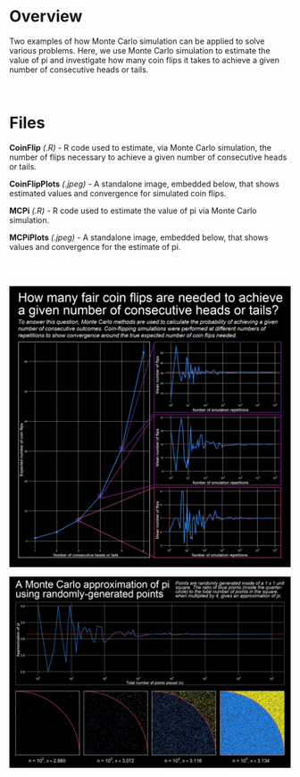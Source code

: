 # Overview

Two examples of how Monte Carlo simulation can be applied to solve various problems. Here, we use Monte Carlo simulation to estimate the value of pi and investigate how many coin flips it takes to achieve a given number of consecutive heads or tails.

<br/>

# Files

**CoinFlip** *(.R)* - R code used to estimate, via Monte Carlo simulation, the number of flips necessary to achieve a given number of consecutive heads or tails.

**CoinFlipPlots** *(.jpeg)* - A standalone image, embedded below, that shows estimated values and convergence for simulated coin flips.

**MCPi** *(.R)* - R code used to estimate the value of pi via Monte Carlo simulation.

**MCPiPlots** *(.jpeg)* - A standalone image, embedded below, that shows values and convergence for the estimate of pi.

<br/><br/>

![](https://github.com/TrevorHD/MCMethods/blob/master/CoinFlipPlots.jpeg)

![](https://github.com/TrevorHD/MCMethods/blob/master/MCPiPlots.jpeg)
